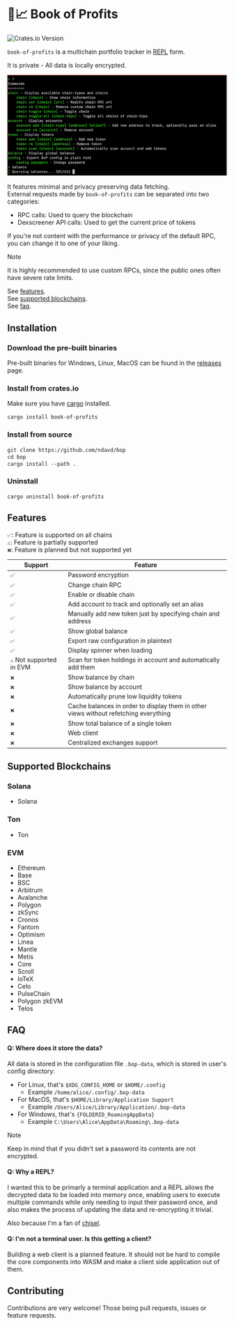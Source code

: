 # 📒📈 Book of Profits

<img alt="Crates.io Version" src="https://img.shields.io/crates/v/book-of-profits?style=flat-square">

`book-of-profits` is a multichain portfolio tracker in
[REPL](https://en.wikipedia.org/wiki/Read%E2%80%93eval%E2%80%93print_loop) form.

It is private - All data is locally encrypted.

<img src='https://raw.githubusercontent.com/ndavd/bop/main/.github/demo.gif' />

It features minimal and privacy preserving data fetching.\
External requests made by `book-of-profits` can be separated into two
categories:

- RPC calls: Used to query the blockchain
- Dexscreener API calls: Used to get the current price of tokens

If you're not content with the performance or privacy of the default RPC, you
can change it to one of your liking.

> [!NOTE]
> It is highly recommended to use custom RPCs, since the public ones often have
> severe rate limits.

See [features](https://github.com/ndavd/bop?tab=readme-ov-file#features).\
See
[supported blockchains](https://github.com/ndavd/bop?tab=readme-ov-file#supported-blockchains).\
See [faq](https://github.com/ndavd/bop?tab=readme-ov-file#faq).

## Installation

### Download the pre-built binaries

Pre-built binaries for Windows, Linux, MacOS can be found in the
[releases](https://github.com/ndavd/bop/releases) page.

### Install from crates.io

Make sure you have [cargo](https://doc.rust-lang.org/stable/cargo/) installed.

```
cargo install book-of-profits
```

### Install from source

```
git clone https://github.com/ndavd/bop
cd bop
cargo install --path .
```

### Uninstall

```
cargo uninstall book-of-profits
```

## Features

`✅`: Feature is supported on all chains\
`⚠️`: Feature is partially supported\
`❌`: Feature is planned but not supported yet

| Support                   | Feature                                                                              |
| ------------------------- | ------------------------------------------------------------------------------------ |
| `✅`                      | Password encryption                                                                  |
| `✅`                      | Change chain RPC                                                                     |
| `✅`                      | Enable or disable chain                                                              |
| `✅`                      | Add account to track and optionally set an alias                                     |
| `✅`                      | Manually add new token just by specifying chain and address                          |
| `✅`                      | Show global balance                                                                  |
| `✅`                      | Export raw configuration in plaintext                                                |
| `✅`                      | Display spinner when loading                                                         |
| `⚠️` Not supported in EVM | Scan for token holdings in account and automatically add them                        |
| `❌`                      | Show balance by chain                                                                |
| `❌`                      | Show balance by account                                                              |
| `❌`                      | Automatically prune low liquidity tokens                                             |
| `❌`                      | Cache balances in order to display them in other views without refetching everything |
| `❌`                      | Show total balance of a single token                                                 |
| `❌`                      | Web client                                                                           |
| `❌`                      | Centralized exchanges support                                                        |

## Supported Blockchains

### Solana

- Solana

### Ton

- Ton

### EVM

- Ethereum
- Base
- BSC
- Arbitrum
- Avalanche
- Polygon
- zkSync
- Cronos
- Fantom
- Optimism
- Linea
- Mantle
- Metis
- Core
- Scroll
- IoTeX
- Celo
- PulseChain
- Polygon zkEVM
- Telos

## FAQ

#### Q: Where does it store the data?

All data is stored in the configuration file `.bop-data`, which is stored in
user's config directory:

- For Linux, that's `$XDG_CONFIG_HOME` or `$HOME/.config`
  - Example `/home/alice/.config/.bop-data`
- For MacOS, that's `$HOME/Library/Application Support`
  - Example `/Users/Alice/Library/Application/.bop-data`
- For Windows, that's `{FOLDERID_RoamingAppData}`
  - Example `C:\Users\Alice\AppData\Roaming\.bop-data`

> [!NOTE]
> Keep in mind that if you didn't set a password its contents are not encrypted.

#### Q: Why a REPL?

I wanted this to be primarly a terminal application and a REPL allows the
decrypted data to be loaded into memory once, enabling users to execute multiple
commands while only needing to input their password once, and also makes the
process of updating the data and re-encrypting it trivial.

Also because I'm a fan of [chisel](https://book.getfoundry.sh/reference/chisel).

#### Q: I'm not a terminal user. Is this getting a client?

Building a web client is a planned feature. It should not be hard to compile the
core components into WASM and make a client side application out of them.

## Contributing

Contributions are very welcome! Those being pull requests, issues or feature
requests.
